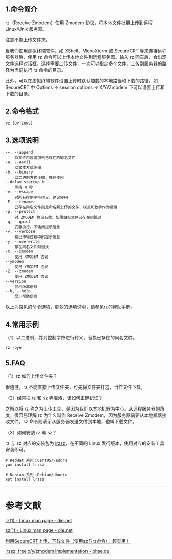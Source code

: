 ## 1.命令简介
rz（Receive Zmodem）使用 Zmodem 协议，将本地文件批量上传到远程 Linux/Unix 服务器。

注意不能上传文件夹。

当我们使用虚拟终端软件，如 XShell、MobaXterm 或 SecureCRT 等来连接远程服务器后，使用 rz 命令可以上传本地文件到远程服务器。输入 rz 回车后，会出现文件选择对话框，选择需要上传文件，一次可以指定多个文件，上传到服务器的路径为当前执行 rz 命令的目录。

此外，可以在虚拟终端软件设置上传时默认加载的本地路径和下载的路径。如 SecureCRT 中 Options -> session options -> X/Y/Zmodem 下可以设置上传和下载的目录。
## 2.命令格式
```
rz [OPTIONS]
```
## 3.选项说明
```
-+, --append
	将文件内容追加到已存在的同名文件
-a, --ascii
	以文本方式传输
-b, --binary
	以二进制方式传输，推荐使用
--delay-startup N
	等待 N 秒
-e, --escape
	对所有控制字符转义，建议使用
-E, --rename
	已存在同名文件则重命名新上传的文件，以点和数字作为后缀
-p, --protect
	对 ZMODEM 协议有效，如果目标文件已存在则跳过
-q, --quiet
	安静执行，不输出提示信息
-v, --verbose
	输出传输过程中的提示信息
-y, --overwrite
	存在同名文件则替换
-X, --xmodem
	使用 XMODEM 协议
--ymodem
	使用 YMODEM 协议
-Z, --zmodem
	使用 ZMODEM 协议
--version
	显示版本信息
--h, --help
	显示帮助信息
```
以上为常见的命令选项，更多的选项说明，请参见rz的帮助手册。

## 4.常用示例
（1）以二进制，并对控制字符进行转义，替换已存在的同名文件。
```
rz -bye
```
## 5.FAQ
（1）rz 如何上传文件夹？

很遗憾，rz 不能直接上传文件夹，可先将文件夹打包，当作文件下载。

（2）经常把 rz 和 sz 弄混淆，该如何正确记忆？

之所以将 rz 称之为上传工具，是因为我们以本地机器为中心。从远程服务器的角度，很容易理解 rz 为什么叫作 Receive Zmodem，因为服务器需要从本地机器接收文件。sz 命令则表示从服务器发送文件到本地，也叫下载文件。

（3）如何安装 rz 与 sz？

 rz 与 sz 对应的安装包为 [lrzsz](https://www.ohse.de/uwe/software/lrzsz.html)，在不同的 Linux 发行版本，使用对应的安装工具安装即可。
```shell
# RedHat 系列：CentOS/Fedora
yum install lrzsz

# Debian 系列：Debian/Ubuntu
apt install lrzsz
```

---
# 参考文献
[rz(1) - Linux man page - die.net](https://linux.die.net/man/1/rz)

[sz(1) - Linux man page - die.net](https://linux.die.net/man/1/sz)

[利用SecureCRT上传、下载文件（使用sz与rz命令），超实用！](http://blog.csdn.net/lioncode/article/details/7921525)

[lrzsz: free x/y/zmodem implementation - ohse.de](https://www.ohse.de/uwe/software/lrzsz.html)

<Vssue title="rz" />